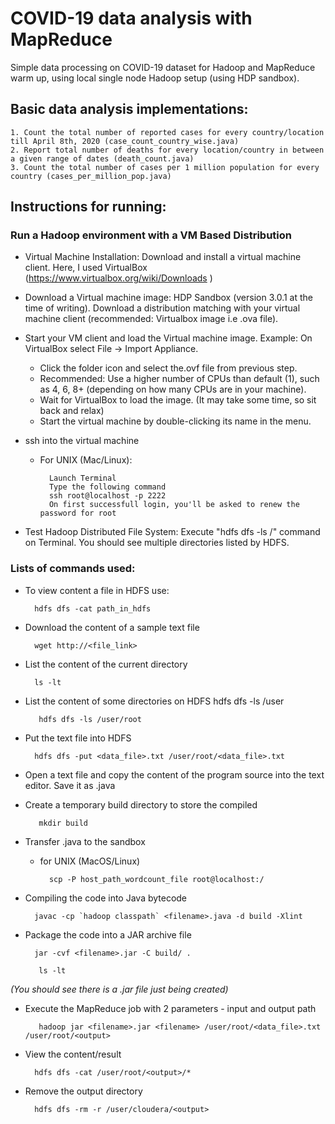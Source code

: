 # COVID-19 data analysis with MapReduce 

Simple data processing on COVID-19 dataset for Hadoop and MapReduce warm up, using local single node Hadoop setup (using HDP sandbox).

## Basic data analysis implementations:

    1. Count the total number of reported cases for every country/location till April 8th, 2020 (case_count_country_wise.java)
    2. Report total number of deaths for every location/country in between a given range of dates (death_count.java)
    3. Count the total number of cases per 1 million population for every country (cases_per_million_pop.java)

## Instructions for running:

### Run a Hadoop environment with a VM Based Distribution

- Virtual Machine Installation: Download and install a virtual machine client. Here, I used VirtualBox (https://www.virtualbox.org/wiki/Downloads )

- Download a Virtual machine image: HDP Sandbox (version 3.0.1 at the time of writing). Download a distribution matching with your virtual machine client (recommended: Virtualbox image i.e .ova file).

- Start your VM client and load the Virtual machine image. Example: On VirtualBox select File -> Import Appliance. 
    - Click the folder icon and select the.ovf file from previous step. 
    - Recommended: Use a higher number of CPUs than default (1), such as 4, 6, 8+ (depending on how many CPUs are in your machine).
    - Wait for VirtualBox to load the image. (It may take some time, so sit back and relax)
    - Start the virtual machine by double-clicking its name in the menu.

- ssh into the virtual machine
    - For UNIX (Mac/Linux):
    
            Launch Terminal
            Type the following command
            ssh root@localhost -p 2222
            On first successfull login, you'll be asked to renew the password for root

- Test Hadoop Distributed File System: Execute "hdfs dfs -ls /" command on Terminal. You should see multiple directories listed by HDFS.

### Lists of commands used:

- To view content a file in HDFS use:

        hdfs dfs -cat path_in_hdfs
        
- Download the content of a sample text file

        wget http://<file_link>

- List the content of the current directory

        ls -lt

- List the content of some directories on HDFS
        hdfs dfs -ls /user

         hdfs dfs -ls /user/root

- Put the text file into HDFS

        hdfs dfs -put <data_file>.txt /user/root/<data_file>.txt

- Open a text file and copy the content of the program source into the text editor. Save it as <filename>.java
- Create a temporary build directory to store the compiled
         
         mkdir build
         
- Transfer <filename>.java to the sandbox
    - for UNIX (MacOS/Linux)
            
            scp -P host_path_wordcount_file root@localhost:/
            
- Compiling the code into Java bytecode

        javac -cp `hadoop classpath` <filename>.java -d build -Xlint

- Package the code into a JAR archive file
  
        jar -cvf <filename>.jar -C build/ .

         ls -lt

_(You should see there is a <filename>.jar file just being created)_

- Execute the MapReduce job with 2 parameters - input and output path

         hadoop jar <filename>.jar <filename> /user/root/<data_file>.txt /user/root/<output>

- View the content/result
  
        hdfs dfs -cat /user/root/<output>/*

- Remove the output directory
  
        hdfs dfs -rm -r /user/cloudera/<output>


